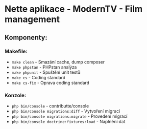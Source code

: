 # Nette aplikace - ModernTV - Film management

## Komponenty:

### Makefile:
- `make clean` - Smazání cache, dump composer
- `make phpstan` - PHPstan analýza
- `make phpunit` - Spuštění unit testů
- `make cs` - Coding standard
- `make cs-fix` - Oprava coding standard

### Konzole:
- `php bin/console` - contributte/console
- `php bin/console migrations:diff` - Vytvoření migrací
- `php bin/console migrations:migrate` - Provedení migrací
- `php bin/console doctrine:fixtures:load` - Naplnění dat